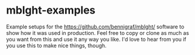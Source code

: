 # mblght-examples

Example setups for the https://github.com/bennigraf/mblght/ software to show how it was used in production. Feel free to copy or clone as much as you want from this and use it any way you like. I'd love to hear from you if you use this to make nice things, though.